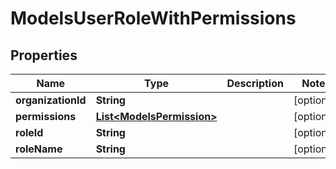 

# ModelsUserRoleWithPermissions


## Properties

| Name | Type | Description | Notes |
|------------ | ------------- | ------------- | -------------|
|**organizationId** | **String** |  |  [optional] |
|**permissions** | [**List&lt;ModelsPermission&gt;**](ModelsPermission.md) |  |  [optional] |
|**roleId** | **String** |  |  [optional] |
|**roleName** | **String** |  |  [optional] |



